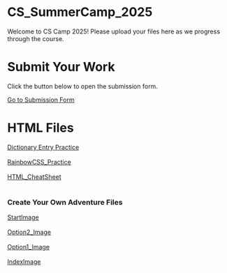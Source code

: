 # CS_SummerCamp_2025
Welcome to CS Camp 2025! Please upload your files here as we progress through the course.
<!DOCTYPE html>
<html>
  <head>
<style>
  a {
    display: block;
  }
  
</style>
    
  </head>
  <body>
    <h1>Submit Your Work</h1>
    <p>Click the button below to open the submission form.</p>
    <a href="https://forms.gle/QGMXu5kbdQKqm99p6" target="_blank">Go to Submission Form</a>
  <h1>HTML Files</h1>
    <a href="https://github.com/Mburdick123/CS_SummerCamp_2025/blob/main/DictionaryPracticeTemplate.html" target="_blank">Dictionary Entry Practice</a>
    <br>
    <a href="https://github.com/Mburdick123/CS_SummerCamp_2025/blob/main/rainbowPractice.html" target="_blank">RainbowCSS_Practice</a>
    <br>
    <a href="https://github.com/Mburdick123/CS_SummerCamp_2025/blob/main/HTML_CheatSheet.docx">HTML_CheatSheet</a>
    <br>
    <h3>Create Your Own Adventure Files</h3>
    <a href="https://github.com/Mburdick123/CS_SummerCamp_2025/blob/main/ForestRoad.jpg">StartImage</a>
    <br>
    <a href="https://github.com/Mburdick123/CS_SummerCamp_2025/blob/main/KnockedOut.jpg">Option2_Image</a>
    <br>
    <a href="https://github.com/Mburdick123/CS_SummerCamp_2025/blob/main/TiredDude.jpg">Option1_Image</a>
    <br>
    <a href="https://github.com/Mburdick123/CS_SummerCamp_2025/blob/main/index.html">IndexImage</a>
  </body>
</html>
